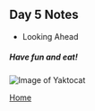 ## Day 5 Notes

* Looking Ahead



##### Have fun and eat!

![Image of Yaktocat](https://images.everydayhealth.com/images/diet-nutrition/34da4c4e-82c3-47d7-953d-121945eada1e00-giveitup-unhealthyfood.jpg?sfvrsn=a31d8d32_0)






[Home](/README.md)